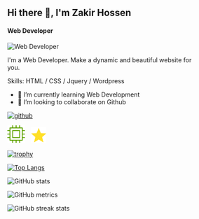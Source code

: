 ## Hi there 👋, I'm Zakir Hossen
#### Web Developer
![Web Developer](https://scontent.fdac5-2.fna.fbcdn.net/v/t31.18172-8/17855044_188603088314864_5803901989049703409_o.jpg?_nc_cat=108&cb=99be929b-3346023f&ccb=1-7&_nc_sid=174925&_nc_eui2=AeFJ6AflBQeR7iKrMuOLvoGDVgkcr00995RWCRyvTT33lPhG_uaV-KvRHqCQ1oNJp6mSLJKn-lRBOJSrGPi8NLHd&_nc_ohc=GECKyt2oFH4AX-4DMw4&_nc_ht=scontent.fdac5-2.fna&oh=00_AfC_jWzOKvBq07UYgQRgdNUh93FzGqfg4hi0d76AyQ1JGg&oe=64E6DA0E)

 I'm a Web Developer. Make a dynamic and beautiful website for  
you.

Skills:  HTML / CSS / Jquery / Wordpress

- 🌱 I’m currently learning Web Development 
- 👯 I’m looking to collaborate on Github 


[<img src='https://cdn.jsdelivr.net/npm/simple-icons@3.0.1/icons/github.svg' alt='github' height='40'>](https://github.com/zakirhossen22)  

<a href='https://docs.github.com/en/developers'><img src='https://raw.githubusercontent.com/acervenky/animated-github-badges/master/assets/devbadge.gif' width='40' height='40'></a> <a href='https://stars.github.com/'><img src='https://raw.githubusercontent.com/acervenky/animated-github-badges/master/assets/starbadge.gif' width='35' height='35'></a> 

[![trophy](https://github-profile-trophy.vercel.app/?username=zakirhossen22)](https://github.com/ryo-ma/github-profile-trophy)

[![Top Langs](https://github-readme-stats.vercel.app/api/top-langs/?username=zakirhossen22)](https://github.com/anuraghazra/github-readme-stats)

![GitHub stats](https://github-readme-stats.vercel.app/api?username=zakirhossen22&show_icons=true)  

![GitHub metrics](https://metrics.lecoq.io/zakirhossen22)  

![GitHub streak stats](https://streak-stats.demolab.com/?user=zakirhossen22)  

